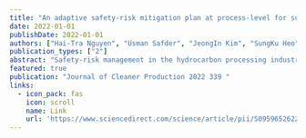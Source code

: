 ```yaml
---
title: "An adaptive safety-risk mitigation plan at process-level for sustainable production in chemical industries: An integrated fuzzy-HAZOP-best-worst approach"
date: 2022-01-01
publishDate: 2022-01-01
authors: ["Hai-Tra Nguyen", "Usman Safder", "JeongIn Kim", "SungKu Heo", "ChangKyoo Yoo"]
publication_types: ["2"]
abstract: "Safety-risk management in the hydrocarbon processing industry necessitates the availability of appropriate data and decision-making tools. Operational factors may influence chemical and physical risk occurrences associated with high-hazard plant operation in the chemical process sectors. Thus, safety-risk technologies and assessments should be explored considering potential events that result in fatalities, property destruction, economic loss, and environmental degradation. This research established a systematic framework for reducing safety risks to decrease accidents and hazards associated with the inherent production processes, as well as proposing process-level maintenance techniques for the specified hydrocarbon processing industry. First, the hazards of chemical reactivity were studied to determine which equipment performance poses the greatest risk. Physical and chemical risks were obtained to …"
featured: true
publication: "Journal of Cleaner Production 2022 339 "
links:
  - icon_pack: fas
    icon: scroll
    name: Link
    url: 'https://www.sciencedirect.com/science/article/pii/S095965262200419X'
---
```

